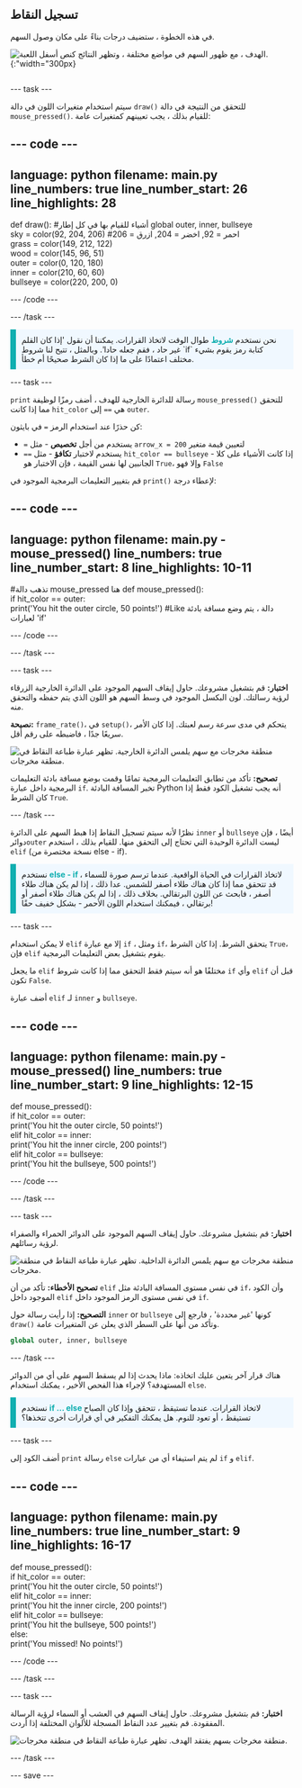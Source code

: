 ## تسجيل النقاط

<div style="display: flex; flex-wrap: wrap">
<div style="flex-basis: 200px; flex-grow: 1; margin-right: 15px;">
في هذه الخطوة ، ستضيف درجات بناءً على مكان وصول السهم.
</div>
<div>

![الهدف ، مع ظهور السهم في مواضع مختلفة ، وتظهر النتائج كنص أسفل اللعبة.](images/points-scored.gif){:"width="300px}

</div>
</div>

--- task ---

سيتم استخدام متغيرات اللون في دالة `draw()` للتحقق من النتيجة في دالة `mouse_pressed()`. للقيام بذلك ، يجب تعيينهم كمتغيرات عامة:

--- code ---
---
language: python 
filename: main.py 
line_numbers: true 
line_number_start: 26
line_highlights: 28
---

def draw():
#أشياء للقيام بها في كل إطار
  global outer, inner, bullseye    
  sky = color(92, 204, 206) #احمر = 92, اخضر = 204, ازرق = 206    
  grass = color(149, 212, 122)    
  wood = color(145, 96, 51)    
  outer = color(0, 120, 180)    
  inner = color(210, 60, 60)   
  bullseye = color(220, 200, 0)

--- /code ---

--- /task ---

<p style="border-left: solid; border-width:10px; border-color: #0faeb0; background-color: aliceblue; padding: 10px;">
نحن نستخدم <span style="color: #0faeb0; font-weight: bold;"> شروط</span> طوال الوقت لاتخاذ القرارات. يمكننا أن نقول 'إذا كان القلم غير حاد ، فقم جعله حادا'. وبالمثل ، تتيح لنا شروط `if` كتابة رمز يقوم بشيء مختلف اعتمادًا على ما إذا كان الشرط صحيحًا أم خطأ.
</p>

--- task ---

`print` رسالة للدائرة الخارجية للهدف ، أضف رمزًا لوظيفة `mouse_pressed()` للتحقق مما إذا كانت `hit_color` هي `==` إلى `outer`.

كن حذرًا عند استخدام الرمز `=` في بايثون:
 + `=` يستخدم من أجل **تخصيص** - مثل `arrow_x = 200` لتعيين قيمة متغير
 + `==` يستخدم لاختبار **تكافؤ** - مثل `hit_color == bullseye` - إذا كانت الأشياء على كلا الجانبين لها نفس القيمة ، فإن الاختبار هو `True`، وإلا فهو `False`

قم بتغيير التعليمات البرمجية الموجود في `print()` لإعطاء درجة:

--- code ---
---
language: python 
filename: main.py - mouse_pressed() 
line_numbers: true 
line_number_start: 8
line_highlights: 10-11
---

#تذهب دالة mouse_pressed هنا
def mouse_pressed():     
  if hit_color == outer:      
    print('You hit the outer circle, 50 points!') #Like دالة ، يتم وضع مسافة بادئة لعبارات 'if'

--- /code ---

--- /task ---

--- task ---

**اختبار:** قم بتشغيل مشروعك. حاول إيقاف السهم الموجود على الدائرة الخارجية الزرقاء لرؤية رسالتك. لون البكسل الموجود في وسط السهم هو اللون الذي يتم حفظه والتحقق منه.

**نصيحة:** `frame_rate()`، في `setup()`، يتحكم في مدى سرعة رسم لعبتك. إذا كان الأمر سريعًا جدًا ، فاضبطه على رقم أقل.

![منطقة مخرجات مع سهم يلمس الدائرة الخارجية. تظهر عبارة طباعة النقاط في منطقة مخرجات.](images/blue-points.png)

**تصحيح:** تأكد من تطابق التعليمات البرمجية تمامًا وقمت بوضع مسافة بادئة التعليمات البرمجية داخل عبارة `if`. تخبر المسافة البادئة Python أنه يجب تشغيل الكود فقط إذا كان الشرط `True`.

--- /task ---

نظرًا لأنه سيتم تسجيل النقاط إذا هبط السهم على الدائرة `inner` أو `bullseye` أيضًا ، فإن دوائر`outer` ليست الدائرة الوحيدة التي تحتاج إلى التحقق منها. للقيام بذلك ، استخدم `elif` (نسخة مختصرة من else - if).

<p style="border-left: solid; border-width:10px; border-color: #0faeb0; background-color: aliceblue; padding: 10px;">
نستخدم <span style="color: #0faeb0; font-weight: bold;"> else - if </span> لاتخاذ القرارات في الحياة الواقعية. عندما ترسم صورة للسماء ، قد تتحقق مما إذا كان هناك طلاء أصفر للشمس. عدا ذلك ، إذا لم يكن هناك طلاء أصفر ، فابحث عن اللون البرتقالي. بخلاف ذلك ، إذا لم يكن هناك طلاء أصفر أو برتقالي ، فيمكنك استخدام اللون الأحمر - بشكل خفيف حقًا!
</p>

--- task ---

لا يمكن استخدام `elif` إلا مع عبارة `if` ، ومثل `if`، يتحقق الشرط. إذا كان الشرط `True`، فإن `elif` يقوم بتشغيل بعض التعليمات البرمجية.

ما يجعل `elif` مختلفًا هو أنه سيتم فقط التحقق مما إذا كانت شروط `if` وأي `elif` قبل أن تكون `False`.

أضف عبارة `elif` لـ `inner` و `bullseye`.

--- code ---
---
language: python 
filename: main.py - mouse_pressed() 
line_numbers: true 
line_number_start: 9
line_highlights: 12-15
---

def mouse_pressed():    
  if hit_color == outer:    
    print('You hit the outer circle, 50 points!')    
  elif hit_color == inner:    
    print('You hit the inner circle, 200 points!')   
  elif hit_color == bullseye:    
    print('You hit the bullseye, 500 points!')

--- /code ---

--- /task ---

--- task ---

**اختبار:** قم بتشغيل مشروعك. حاول إيقاف السهم الموجود على الدوائر الحمراء والصفراء لرؤية رسائلهم.

![منطقة مخرجات مع سهم يلمس الدائرة الداخلية. تظهر عبارة طباعة النقاط في منطقة مخرجات.](images/yellow-points.png)

**تصحيح الأخطاء:** تأكد من أن `elif` في نفس مستوى المسافة البادئة مثل `if`، وأن الكود الموجود داخل `elif` في نفس مستوى الرمز الموجود داخل `if`.

**التصحيح:** إذا رأيت رسالة حول `inner` or `bullseye` كونها 'غير محددة' ، فارجع إلى `draw()` وتأكد من أنها على السطر الذي يعلن عن المتغيرات عامة.

```python
global outer, inner, bullseye
```

--- /task ---

هناك قرار آخر يتعين عليك اتخاذه: ماذا يحدث إذا لم يسقط السهم على أي من الدوائر المستهدفة؟ لإجراء هذا الفحص الأخير ، يمكنك استخدام `else`.

<p style="border-left: solid; border-width:10px; border-color: #0faeb0; background-color: aliceblue; padding: 10px;">
نستخدم  <span style="color: #0faeb0; font-weight: bold;"> if … else </span> لاتخاذ القرارات. عندما تستيقظ ، تتحقق وإذا كان الصباح تستيقظ ، أو تعود للنوم. هل يمكنك التفكير في أي قرارات أخرى تتخذها؟ 
</p>

--- task ---

أضف الكود إلى `print` رسالة `else` لم يتم استيفاء أي من عبارات `if` و `elif`.

--- code ---
---
language: python 
filename: main.py 
line_numbers: true 
line_number_start: 9
line_highlights: 16-17
---

def mouse_pressed():    
  if hit_color == outer:   
    print('You hit the outer circle, 50 points!')   
  elif hit_color == inner:   
    print('You hit the inner circle, 200 points!')   
  elif hit_color == bullseye:    
    print('You hit the bullseye, 500 points!')   
  else:   
    print('You missed! No points!')

--- /code ---

--- /task ---

--- task ---

**اختبار:** قم بتشغيل مشروعك. حاول إيقاف السهم في العشب أو السماء لرؤية الرسالة المفقودة. قم بتغيير عدد النقاط المسجلة للألوان المختلفة إذا أردت.

![منطقة مخرجات بسهم يفتقد الهدف. تظهر عبارة طباعة النقاط في منطقة مخرجات.](images/missed-points.png)

--- /task ---

--- save ---

